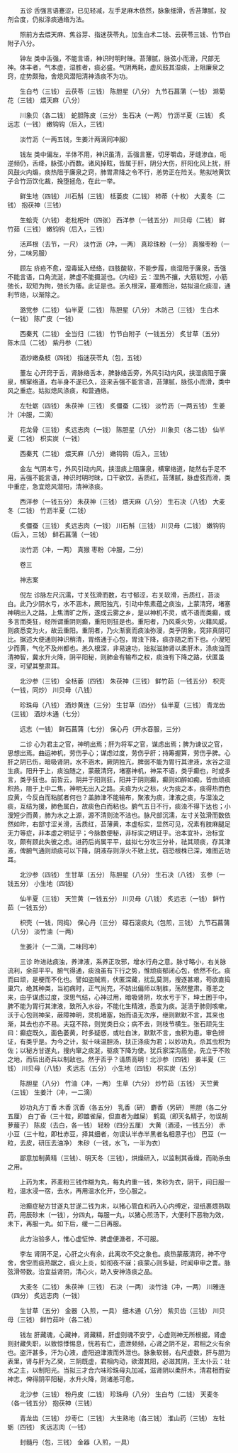<!-- { "loadSidebar": true } -->
　　五诊 舌强言语蹇涩，已见轻减，左手足麻木依然，脉象细滑，舌苔薄腻，投剂合度，仍拟涤痰通络为法。

　　照前方去煨天麻、焦谷芽、指迷茯苓丸，加生白术二钱、云茯苓三钱、竹节白附子八分。

　　钟左 类中舌强，不能言语，神识时明时昧。苔薄腻，脉弦小而滑，尺部无神。体丰者，气本虚，湿胜者，痰必盛。气阴两耗，虚风鼓其湿痰，上阻廉泉之窍，症势颇殆，舍熄风潜阳清神涤痰不为功。

　　生白芍（三钱） 云茯苓（三钱） 陈胆星（八分） 九节石菖蒲（一钱） 滁菊花（三钱） 煨天麻（八分）

　　川象贝（各二钱） 蛇胆陈皮（三分） 生石决（一两） 竹沥半夏（三钱） 炙远志（一钱） 嫩钩钩（后入，三钱）

　　淡竹沥（一两五钱，生姜汁两滴同冲服）

　　钱左 类中偏左，半体不用，神识虽清，舌强言蹇，切牙嚼齿，牙缝渗血，呃逆频仍，舌绛，脉弦小而数。诸风掉眩，皆属于肝，阴分大伤，肝阳化风上扰，肝风鼓火内煽，痰热阻于廉泉之窍，肺胃肃降之令不行，恙势正在险关。勉拟地黄饮子合竹沥饮化裁，挽堕拯危，在此一举。

　　鲜生地（四钱） 川石斛（三钱） 栝蒌皮（二钱） 柿蒂（十枚） 大麦冬（二钱） 抱茯神（三钱）

　　生蛤壳（六钱） 老枇杷叶（四张） 西洋参（一钱五分） 川贝母（二钱） 鲜竹茹（三钱） 嫩钧钩（后入，三钱）

　　活芦根（去节，一尺） 淡竹沥（冲，一两） 真珍珠粉（一分） 真猴枣粉（一分，二味另服）

　　顾左 疥疮不愈，湿毒延入经络，四肢酸软，不能步履，痰湿阻于廉泉，舌强不能言语，口角流涎，脾虚不能摄涎也。《内经》云：湿热不攘，大筋软短，小筋弛长，软短为拘，弛长为痿。此证是也。恙久根深，蔓难图治，姑拟温化痰湿，通利节络，以渐除之。

　　潞党参（二钱） 仙半夏（二钱） 陈胆星（八分） 木防己（三钱） 生白术（一钱） 陈广皮（一钱）

　　西秦艽（二钱） 全当归（二钱） 竹节白附子（一钱五分） 炙甘草（五分） 陈木瓜（二钱） 紫丹参（二钱）

　　酒炒嫩桑枝（四钱） 指迷茯苓丸（包，五钱）

　　董左 心开窍于舌，肾脉络舌本，脾脉络舌旁，外风引动内风，挟湿痰阻于廉泉，横窜络道，右半身不遂已久，迩来舌强不能言语，苔薄腻，脉弦小而滑，类中风之重症。姑拟熄风涤痰，和营通络。

　　左牡蛎（四钱） 朱茯神（三钱） 炙僵蚕（二钱） 淡竹沥（一两五钱） 生姜汁（冲服，二滴）

　　花龙骨（三钱） 炙远志肉（一钱） 陈胆星（八分） 川象贝（各二钱） 仙半夏（二钱） 枳实炭（一钱）

　　西秦艽（二钱） 煨天麻（八分） 嫩钩钩（后入，三钱）

　　金左 气阴本亏，外风引动内风，挟湿痰上阻廉泉，横窜络道，陡然右手足不用，舌强不能言语，神识时明时昧，口干欲饮，舌质红，苔薄腻，脉虚弦而滑，类中重症，急宜熄风潜阳，清神涤痰。

　　西洋参（一钱五分） 朱茯神（三钱） 煨天麻（八分） 生石决（八钱） 大麦冬（二钱） 竹沥半夏（二钱）

　　炙僵蚕（三钱） 炙远志肉（一钱） 川石斛（三钱） 川贝母（二钱） 嫩钩钩（后入，三钱） 鲜石菖蒲（一钱）

　　淡竹沥（冲，一两） 真猴 枣粉（冲服，二分）

　　卷三

　　神志案

　　倪左 诊脉左尺沉濡，寸关弦滑而数，右寸郁涩，右关软滑，舌质红，苔淡白。此乃少阴水亏，水不涵木，厥阳独亢，引动中焦素蕴之痰浊，上蒙清窍，堵塞神明出入之路，上焦清旷之所，遂成云雾之乡，是以神机不灵，或不语而类癫，或多言而类狂，经所谓重阴则癫，重阳则狂是也。重阳者，乃风乘火势，火藉风威，则痰悉变为火，故云重阳。重阴者，乃火渐衰而痰浊弥漫，类乎阴象，究非真阴可比。据述大便通则神识稍清，胃络通于心包，胃浊下降，痰亦随之而下也。小溲短少而黄，气化不及州都也。恙久根深，非易速功，拙拟滋肺肾以柔肝木，涤痰浊而清神智，冀水升火降，阴平阳秘，则肺金有输布之权，痰浊有下降之路，伏匿虽深，可望其整肃耳。

　　北沙参（三钱） 全栝蒌（四钱） 朱茯神（三钱） 鲜竹茹（一钱五分） 枳壳（一钱，同炒） 川贝母（八钱）

　　珍珠母（八钱） 酒炒黄连（三分） 生甘草（四分） 仙半夏（三钱） 青龙齿（三钱） 酒炒木通（七分）

　　远志（一钱） 鲜石菖蒲（七分） 保心丹（开水吞服，三分）

　　二诊 心为君主之官，神明出焉；肝为将军之官，谋虑出焉；脾为谏议之官，思想出焉。曲运神机，劳伤乎心；谋虑过度，劳伤乎肝；持筹握算，劳伤乎脾。心肝之阴已伤，暗吸肾阴，水不涵木，厥阴独亢，脾弱不能为胃行其津液，水谷之湿生痰。阳升于上，痰浊随之，蒙蔽清窍，堵塞神机，神呆不语，类乎癫也，时或多言，类乎狂也。前哲云，阴并于阳则狂，阳并于阴则癫，癫则如醉如痴，皆由顽痰积热，阻于上中二焦，神明无出入之路。夫痰为火之标，火为痰之本，痰得热而色应黄，今反白而粘腻者何也？盖肺津不能输布，聚液为痰，津液之痰，与湿浊之痰，互结为援，肺色属白，故痰色白而粘也。腑气五日不行，痰浊不得下达也；小溲短少而黄，肺为水之上源，源不清则流不洁也。脉尺部沉濡，左寸关弦滑而数依然如昨，右部寸涩关滑，舌质红，苔薄黄，本虚标实，显然可见，况素有肢麻腿足无力等症，非本虚之明证乎；今脉数便秘，非标实之明证乎。治本宜补，治标宜攻，颇有顾此失彼之虑。进药后尚属平平，兹拟七分攻三分补，祛其顽痰，存其津液，俾腑气通则顽痰可以下降，阴液存则浮火不致上扰，窃恐根株已深，难图近功耳。

　　北沙参（四钱） 生甘草（五分） 陈胆星（八分） 生石决（八钱） 玄参（一钱五分） 小生地（四钱）

　　仙半夏（三钱） 天竺黄（一钱五分） 川贝母（八钱） 炙远志（一钱） 鲜竹茹（一钱五分）

　　枳壳（一钱，同捣） 保心丹（三分） 礞石滚痰丸（包煎，三钱） 九节石菖蒲（八分） 淡竹油（一两）

　　生姜汁（一二滴，二味同冲）

　　三诊 昨进祛痰浊，养津液，系养正攻邪，增水行舟之意。脉寸略小，右关脉流利，余部平平。腑气得通，痰浊虽有下行之势，惟顽痰郁闭心包，依然不化。痰而曰顽，是梗而不化也。譬如盗贼焉，伏匿深藏，扰乱莫测，搜逐甚艰，苟欲直捣巢穴，绝其种类，当初病时，正气尚充，不妨出偏师以制胜，荡然整肃。尊恙之来，由乎谋虑过度，深思气结，心神过用，暗吸肾阴，坎水亏于下，坤土困于中，脾不能为胃行其津液，致所入水谷，不能化生精液，悉变为痰。涎渍于肺则咳嗽，沃于心包则神呆，蔽障神明，灵机堵塞，始而语无次序，继则默默不言，其来也渐，其去也亦不易。夫寇不除，则党类日众；病不去，则枝节横生。张石顽先生曰：癫症既久，面色萎黄，时多疑惑，或吐白沫，默默不言，虫积为患。审色辨证，有类乎是。为今之计，拟十味温胆汤，扶正涤痰为君；以妙功丸，杀其虫积为佐；以秘方甘遂丸，搜内窜之痰涎，驱痰下降为使。犹兵家深沟高垒，先立于不败之地，而后出奇兵以制敌也。然乎否乎？请质高明！北沙参（四钱） 姜半夏（三钱） 川贝母（八钱） 炙远志（五分） 小生地（四钱） 枳实炭（五分）

　　陈胆星（八分） 竹油（冲，一两） 生草（六分） 炒竹茹（五钱） 天竺黄（三钱） 生姜汁（冲，一二滴）

　　妙功丸方丁香 木香 沉香（各五分） 乳香（研） 麝香（另研） 熊胆（各二分五厘） 白丁香（三十粒，即雄雀屎，但直者为雌屎） 鹤虱（即天名精子，勿误胡萝菔子） 陈皮（去白，各一钱） 轻粉（四分五厘） 大黄（酒浸，一钱五分） 赤小豆（三十粒，即杜赤豆，择其细者，勿误认半赤半黑者名相思子也） 巴豆（一粒，去皮，研压去油净） 朱砂（一钱，水飞，一半为衣）

　　鄙意加制黄精（三钱）、明天冬（三钱），烘燥研入，以监制其香燥，而助杀虫之用。

　　上药为末，荞麦粉三钱作糊为丸，每丸约重一钱，朱砂为衣，阴干，间日服一粒，温水浸一宿，去水，再用温水化开，空心服之。

　　治癫症秘方甘遂丸甘遂二钱为末，以猪心管血和药入心内缚定，湿纸裹煨熟取药，用辰砂末（一钱），分四丸，每服一丸，以猪心煎汤下，大便利下恶物为效，未下，再服一丸。如下后，缓一二日再服。

　　此方治验多人，惟心虚怔忡、脾虚便溏者，不可服。

　　李左 肾阴不足，心肝之火有余，此离坎不交之象也。痰热蒙蔽清窍，神不守舍，舍空而痰热踞之，痰火上炎，如彻夜不寐；痰蒙心则多疑，时闻申申之詈。脉弦滑带数。治宜益肾阴，清心火，助入安神涤痰之品。

　　大麦冬（二钱） 朱茯神（三钱） 石决（一两） 淡竹油（冲，一两） 川雅连（四分） 炙远志肉（一钱）

　　生甘草（五分） 金器（入煎，一具） 细木通（八分） 紫贝齿（三钱） 川贝母（三钱） 鲜竹茹叶（各二钱）

　　钱左 肝藏魂，心藏神，肾藏精，肝虚则魂不安宁，心虚则神无所根据，肾虚则封藏失职，以致惊悸惕息，恍若有亡，遗泄频频，心肾之阴不足，君相之火有余也。盗汗甚多，汗为心液，虚阳迫津液而外泄也。脉象软弱，右尺虚数，肝与胆为表里，肾与肝为乙癸，三阴既虚，君相内动，欲潜其阳，必滋其阴，王太仆云：壮水之主，以制阳光。当拟三才合六味珍珠母丸加减，滋肾阴以柔肝木，清君相而安神志，俾得阴平阳秘，水升火降，则诸恙可愈。

　　北沙参（三钱） 粉丹皮（二钱） 珍珠母（八分） 生白芍（二钱） 天麦冬（各一钱五分） 抱茯神（三钱）

　　青龙齿（三钱） 炒枣仁（三钱） 大生熟地（各三钱） 淮山药（三钱） 左牡蛎（四钱） 炙远志肉（一钱）

　　封髓丹（包，三钱） 金器（入煎，一具）

